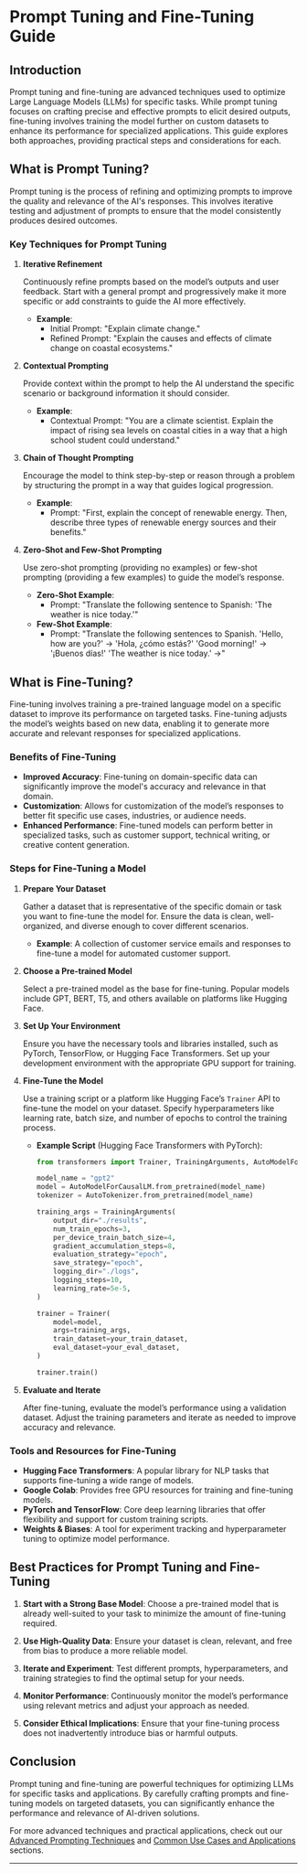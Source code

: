 # Prompt Tuning and Fine-Tuning Guide

## Introduction

Prompt tuning and fine-tuning are advanced techniques used to optimize Large Language Models (LLMs) for specific tasks. While prompt tuning focuses on crafting precise and effective prompts to elicit desired outputs, fine-tuning involves training the model further on custom datasets to enhance its performance for specialized applications. This guide explores both approaches, providing practical steps and considerations for each.

## What is Prompt Tuning?

Prompt tuning is the process of refining and optimizing prompts to improve the quality and relevance of the AI's responses. This involves iterative testing and adjustment of prompts to ensure that the model consistently produces desired outcomes.

### Key Techniques for Prompt Tuning

1. **Iterative Refinement**

    Continuously refine prompts based on the model’s outputs and user feedback. Start with a general prompt and progressively make it more specific or add constraints to guide the AI more effectively.

    - **Example**:
        - Initial Prompt: "Explain climate change."
        - Refined Prompt: "Explain the causes and effects of climate change on coastal ecosystems."

2. **Contextual Prompting**

    Provide context within the prompt to help the AI understand the specific scenario or background information it should consider.

    - **Example**:
        - Contextual Prompt: "You are a climate scientist. Explain the impact of rising sea levels on coastal cities in a way that a high school student could understand."

3. **Chain of Thought Prompting**

    Encourage the model to think step-by-step or reason through a problem by structuring the prompt in a way that guides logical progression.

    - **Example**:
        - Prompt: "First, explain the concept of renewable energy. Then, describe three types of renewable energy sources and their benefits."

4. **Zero-Shot and Few-Shot Prompting**

    Use zero-shot prompting (providing no examples) or few-shot prompting (providing a few examples) to guide the model’s response.

    - **Zero-Shot Example**:
        - Prompt: "Translate the following sentence to Spanish: 'The weather is nice today.'"
    - **Few-Shot Example**:
        - Prompt: "Translate the following sentences to Spanish. 'Hello, how are you?' -> 'Hola, ¿cómo estás?' 'Good morning!' -> '¡Buenos días!' 'The weather is nice today.' ->"

## What is Fine-Tuning?

Fine-tuning involves training a pre-trained language model on a specific dataset to improve its performance on targeted tasks. Fine-tuning adjusts the model’s weights based on new data, enabling it to generate more accurate and relevant responses for specialized applications.

### Benefits of Fine-Tuning

-   **Improved Accuracy**: Fine-tuning on domain-specific data can significantly improve the model's accuracy and relevance in that domain.
-   **Customization**: Allows for customization of the model’s responses to better fit specific use cases, industries, or audience needs.
-   **Enhanced Performance**: Fine-tuned models can perform better in specialized tasks, such as customer support, technical writing, or creative content generation.

### Steps for Fine-Tuning a Model

1. **Prepare Your Dataset**

    Gather a dataset that is representative of the specific domain or task you want to fine-tune the model for. Ensure the data is clean, well-organized, and diverse enough to cover different scenarios.

    - **Example**: A collection of customer service emails and responses to fine-tune a model for automated customer support.

2. **Choose a Pre-trained Model**

    Select a pre-trained model as the base for fine-tuning. Popular models include GPT, BERT, T5, and others available on platforms like Hugging Face.

3. **Set Up Your Environment**

    Ensure you have the necessary tools and libraries installed, such as PyTorch, TensorFlow, or Hugging Face Transformers. Set up your development environment with the appropriate GPU support for training.

4. **Fine-Tune the Model**

    Use a training script or a platform like Hugging Face’s `Trainer` API to fine-tune the model on your dataset. Specify hyperparameters like learning rate, batch size, and number of epochs to control the training process.

    - **Example Script** (Hugging Face Transformers with PyTorch):

        ```python
        from transformers import Trainer, TrainingArguments, AutoModelForCausalLM, AutoTokenizer

        model_name = "gpt2"
        model = AutoModelForCausalLM.from_pretrained(model_name)
        tokenizer = AutoTokenizer.from_pretrained(model_name)

        training_args = TrainingArguments(
            output_dir="./results",
            num_train_epochs=3,
            per_device_train_batch_size=4,
            gradient_accumulation_steps=8,
            evaluation_strategy="epoch",
            save_strategy="epoch",
            logging_dir="./logs",
            logging_steps=10,
            learning_rate=5e-5,
        )

        trainer = Trainer(
            model=model,
            args=training_args,
            train_dataset=your_train_dataset,
            eval_dataset=your_eval_dataset,
        )

        trainer.train()
        ```

5. **Evaluate and Iterate**

    After fine-tuning, evaluate the model’s performance using a validation dataset. Adjust the training parameters and iterate as needed to improve accuracy and relevance.

### Tools and Resources for Fine-Tuning

-   **Hugging Face Transformers**: A popular library for NLP tasks that supports fine-tuning a wide range of models.
-   **Google Colab**: Provides free GPU resources for training and fine-tuning models.
-   **PyTorch and TensorFlow**: Core deep learning libraries that offer flexibility and support for custom training scripts.
-   **Weights & Biases**: A tool for experiment tracking and hyperparameter tuning to optimize model performance.

## Best Practices for Prompt Tuning and Fine-Tuning

1. **Start with a Strong Base Model**: Choose a pre-trained model that is already well-suited to your task to minimize the amount of fine-tuning required.

2. **Use High-Quality Data**: Ensure your dataset is clean, relevant, and free from bias to produce a more reliable model.

3. **Iterate and Experiment**: Test different prompts, hyperparameters, and training strategies to find the optimal setup for your needs.

4. **Monitor Performance**: Continuously monitor the model’s performance using relevant metrics and adjust your approach as needed.

5. **Consider Ethical Implications**: Ensure that your fine-tuning process does not inadvertently introduce bias or harmful outputs.

## Conclusion

Prompt tuning and fine-tuning are powerful techniques for optimizing LLMs for specific tasks and applications. By carefully crafting prompts and fine-tuning models on targeted datasets, you can significantly enhance the performance and relevance of AI-driven solutions.

For more advanced techniques and practical applications, check out our [Advanced Prompting Techniques](advanced-techniques.md) and [Common Use Cases and Applications](use-cases.md) sections.

---
